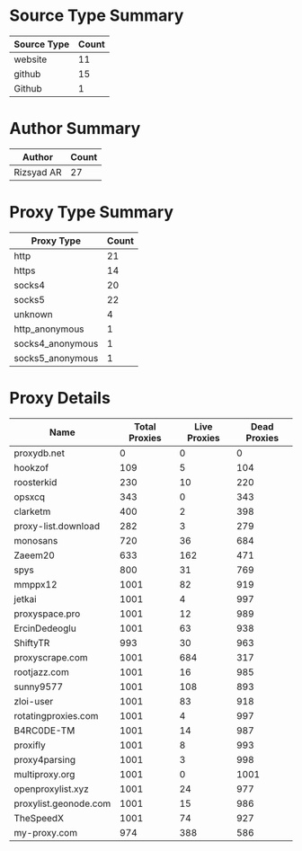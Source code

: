 # Source Type Summary

| Source Type | Count |
|-------------|-------|
| website | 11 |
| github | 15 |
| Github | 1 |


# Author Summary

| Author | Count |
|--------|-------|
| Rizsyad AR | 27 |


# Proxy Type Summary

| Proxy Type | Count |
|------------|-------|
| http | 21 |
| https | 14 |
| socks4 | 20 |
| socks5 | 22 |
| unknown | 4 |
| http_anonymous | 1 |
| socks4_anonymous | 1 |
| socks5_anonymous | 1 |


# Proxy Details

| Name | Total Proxies | Live Proxies | Dead Proxies |
|------|---------------|--------------|---------------|
| proxydb.net | 0 | 0 | 0 |
| hookzof | 109 | 5 | 104 |
| roosterkid | 230 | 10 | 220 |
| opsxcq | 343 | 0 | 343 |
| clarketm | 400 | 2 | 398 |
| proxy-list.download | 282 | 3 | 279 |
| monosans | 720 | 36 | 684 |
| Zaeem20 | 633 | 162 | 471 |
| spys | 800 | 31 | 769 |
| mmppx12 | 1001 | 82 | 919 |
| jetkai | 1001 | 4 | 997 |
| proxyspace.pro | 1001 | 12 | 989 |
| ErcinDedeoglu | 1001 | 63 | 938 |
| ShiftyTR | 993 | 30 | 963 |
| proxyscrape.com | 1001 | 684 | 317 |
| rootjazz.com | 1001 | 16 | 985 |
| sunny9577 | 1001 | 108 | 893 |
| zloi-user | 1001 | 83 | 918 |
| rotatingproxies.com | 1001 | 4 | 997 |
| B4RC0DE-TM | 1001 | 14 | 987 |
| proxifly | 1001 | 8 | 993 |
| proxy4parsing | 1001 | 3 | 998 |
| multiproxy.org | 1001 | 0 | 1001 |
| openproxylist.xyz | 1001 | 24 | 977 |
| proxylist.geonode.com | 1001 | 15 | 986 |
| TheSpeedX | 1001 | 74 | 927 |
| my-proxy.com | 974 | 388 | 586 |
